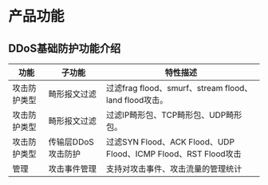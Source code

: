 # 产品功能

## DDoS基础防护功能介绍
|功能|子功能|特性描述|
| - | - | - |
|攻击防护类型|畸形报文过滤|过滤frag flood、smurf、stream flood、land flood攻击。|
|攻击防护类型|畸形报文过滤|过滤IP畸形包、TCP畸形包、UDP畸形包。|
|攻击防护类型|传输层DDoS攻击防护|过滤SYN Flood、ACK Flood、UDP Flood、ICMP Flood、RST Flood攻击|
|管理|攻击事件管理|支持对攻击事件、攻击流量的管理统计|
